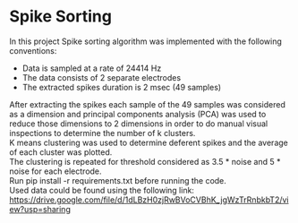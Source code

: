 # Spike Sorting
In this project Spike sorting algorithm was implemented with the following conventions:
- Data is sampled at a rate of 24414 Hz
- The data consists of 2 separate electrodes
- The extracted spikes duration is 2 msec (49 samples)

After extracting the spikes each sample of the 49 samples was considered as a dimension and principal components analysis (PCA) was used to reduce those dimensions to 2 dimensions in order to do manual visual inspections to determine the number of k clusters.\
K means clustering was used to determine deferent spikes and the average  of each cluster was plotted.\
The clustering is repeated for threshold considered as 3.5 * noise and 5 * noise for each electrode.\
Run pip install -r requirements.txt before running the code.\
Used data could be found using the following link: https://drive.google.com/file/d/1dLBzH0zjRwBVoCVBhK_jgWzTrRnbkbT2/view?usp=sharing 
